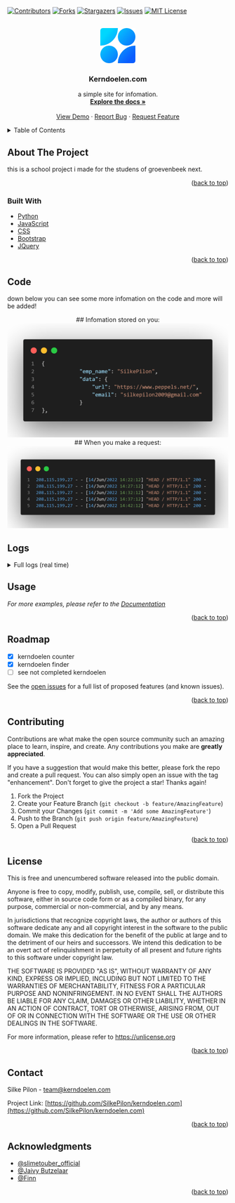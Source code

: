 <div id="top"></div>



<!-- PROJECT SHIELDS -->
[![Contributors][contributors-shield]][contributors-url]
[![Forks][forks-shield]][forks-url]
[![Stargazers][stars-shield]][stars-url]
[![Issues][issues-shield]][issues-url]
[![MIT License][license-shield]][license-url]



<!-- PROJECT LOGO -->
<br />
<div align="center">
  <a href="https://github.com/SilkePilon/kerndoelen.com/">
    <img src="https://github.com/SilkePilon/kerndoelen.com/blob/master/logo.png" alt="Logo" width="80" height="80">
  </a>

<h3 align="center">Kerndoelen.com</h3>

  <p align="center">
    a simple site for infomation.
    <br />
    <a href="https://github.com/SilkePilon/kerndoelen.com"><strong>Explore the docs »</strong></a>
    <br />
    <br />
    <a href="https://github.com/SilkePilon/kerndoelen.com">View Demo</a>
    ·
    <a href="https://github.com/SilkePilon/kerndoelen.com/issues">Report Bug</a>
    ·
    <a href="https://github.com/SilkePilon/kerndoelen.com/issues">Request Feature</a>
  </p>
</div>



<!-- TABLE OF CONTENTS -->
<details>
  <summary>Table of Contents</summary>
  <ol>
    <li>
      <a href="#about-the-project">About The Project</a>
      <ul>
        <li><a href="#built-with">Built With</a></li>
      </ul>
    </li>
    </li>
    <li><a href="#roadmap">Roadmap</a></li>
    <li><a href="#contributing">Contributing</a></li>
    <li><a href="#license">License</a></li>
    <li><a href="#contact">Contact</a></li>
    <li><a href="#acknowledgments">Acknowledgments</a></li>
  </ol>
</details>



<!-- ABOUT THE PROJECT -->
## About The Project



this is a school project i made for the studens of groevenbeek next.

<p align="right">(<a href="#top">back to top</a>)</p>



### Built With

* [Python](https://www.python.org/)
* [JavaScript](ttps://reactjs.org/)
* [CSS](https://vuejs.org)
* [Bootstrap](https://getbootstrap.com)
* [JQuery](https://jquery.com)

<p align="right">(<a href="#top">back to top</a>)</p>



<!-- GETTING STARTED -->
## Code

down below you can see some more infomation on the code and more will be added!


<div align="center">
  ## Infomation stored on you:
  <a href="https://github.com/SilkePilon/kerndoelen.com/">
    <img src="https://github.com/SilkePilon/kerndoelen.com/blob/master/datastored.png" alt="Logo">
  </a>
  ## When you make a request:
  <a href="https://github.com/SilkePilon/kerndoelen.com/">
    <img src="https://github.com/SilkePilon/kerndoelen.com/blob/master/dataonreq.png" alt="Logo">
  </a>
</div>

## Logs
<details>
	<summary>Full logs (real time)</summary>
	<br>


``` * Serving Flask app server (lazy loading)\n
  * Environment: production\n
    WARNING: This is a development server. Do not use it in a production deployment.\n
    Use a production WSGI server instead.\n
  * Debug mode: on\n
  * Running on i hide my ip (Press CTRL+C to quit)\n
  * Restarting with stat\n
  * Debugger is active!\n
  * Debugger PIN: 986-651-558\n
 208.115.199.27 - - 15/Jun/2022 13:02:56 HEAD / HTTP/1.1 200 -\n
 91.234.192.210 - - 15/Jun/2022 13:06:59 GET /account.exe HTTP/1.1 404 -\n
 213.33.190.149 - - 15/Jun/2022 13:07:23 GET /met_https_reverse.exe HTTP/1.1 404 -\n
 208.115.199.27 - - 15/Jun/2022 13:07:56 HEAD / HTTP/1.1 200 -\n
 213.87.160.47 - - 15/Jun/2022 13:08:15 GET /xD.exe HTTP/1.1 404 -\n
 31.121.55.210 - - 15/Jun/2022 13:09:52 GET /.env HTTP/1.1 404 -\n
 31.121.55.210 - - 15/Jun/2022 13:09:53 POST / HTTP/1.1 405 -\n
 31.121.55.210 - - 15/Jun/2022 13:09:53 code 400
 message Bad request syntax (0x%5B%5D=androxgh0st)\n
 31.121.55.210 - - 15/Jun/2022 13:09:53 None / HTTP/0.9 HTTPStatus.BAD_REQUEST -\n
  * Detected change in /root/server/school/github.py
 reloading\n
 ip : 208.115.199.27\n
 ip : 91.234.192.210\n
 ip : 213.33.190.149\n
 ip : 208.115.199.27\n
 ip : 213.87.160.47\n
 ip : 31.121.55.210\n
 ip : 31.121.55.210\n
  * Restarting with stat\n
  * Debugger is active!\n
  * Debugger PIN: 986-651-558\n
  * Detected change in /root/server/school/github.py
 reloading\n
  * Restarting with stat\n
  * Debugger is active!\n
  * Debugger PIN: 986-651-558\n
  * Detected change in /root/server/school/github.py
 reloading\n
  * Restarting with stat\n
  * Debugger is active!\n
  * Debugger PIN: 986-651-558\n
 208.115.199.27 - - 15/Jun/2022 13:12:56 HEAD / HTTP/1.1 200 -\n
  * Detected change in /root/server/school/github.py
 reloading\n
 ip : 208.115.199.27\n
  * Restarting with stat\n
  * Debugger is active!\n
  * Debugger PIN: 986-651-558\n
  * Detected change in /root/server/school/github.py
 reloading\n
  * Restarting with stat\n
  * Debugger is active!\n
  * Debugger PIN: 986-651-558\n
  * Detected change in /root/server/school/github.py
 reloading\n
  * Restarting with stat\n
  * Debugger is active!\n
  * Debugger PIN: 986-651-558\n
  * Detected change in /root/server/school/github.py
 reloading\n
  * Restarting with stat\n
  * Debugger is active!\n
  * Debugger PIN: 986-651-558\n
  * Detected change in /root/server/school/github.py
 reloading\n
  * Restarting with stat\n
  * Debugger is active!\n
  * Debugger PIN: 986-651-558\n
  * Detected change in /root/server/school/github.py
 reloading\n
  * Restarting with stat\n
  * Debugger is active!\n
  * Debugger PIN: 986-651-558\n
  * Detected change in /root/server/school/github.py
 reloading\n
  * Restarting with stat\n
  * Debugger is active!\n
  * Debugger PIN: 986-651-558\n
  * Detected change in /root/server/school/github.py
 reloading\n
  * Restarting with stat\n
  * Debugger is active!\n
  * Debugger PIN: 986-651-558\n
  * Detected change in /root/server/school/github.py
 reloading\n
  * Restarting with stat\n
  * Debugger is active!\n
  * Debugger PIN: 986-651-558\n
 208.115.199.27 - - 15/Jun/2022 13:17:56 HEAD / HTTP/1.1 200 -\n
  * Detected change in /root/server/school/github.py
 reloading\n
 ip : 208.115.199.27\n
  * Restarting with stat\n
  * Debugger is active!\n
  * Debugger PIN: 986-651-558\n
 34.67.190.118 - - 15/Jun/2022 13:18:04 GET /google.exe HTTP/1.1 404 -\n
  * Detected change in /root/server/school/github.py
 reloading\n
 ip : 34.67.190.118\n
  * Restarting with stat\n
  * Debugger is active!\n
  * Debugger PIN: 986-651-558\n
  * Detected change in /root/server/school/github.py
 reloading\n
  * Restarting with stat\n
  * Debugger is active!\n
  * Debugger PIN: 986-651-558\n
 208.115.199.27 - - 15/Jun/2022 13:22:56 HEAD / HTTP/1.1 200 -\n
```
</details>



<!-- USAGE EXAMPLES -->

## Usage


_For more examples, please refer to the [Documentation](https://kerndoelen.com)_

<p align="right">(<a href="#top">back to top</a>)</p>



<!-- ROADMAP -->
## Roadmap

- [x] kerndoelen counter
- [x] kerndoelen finder
- [ ] see not completed kerndoelen

See the [open issues](https://github.com/SilkePilon/kerndoelen.com/issues) for a full list of proposed features (and known issues).

<p align="right">(<a href="#top">back to top</a>)</p>



<!-- CONTRIBUTING -->
## Contributing

Contributions are what make the open source community such an amazing place to learn, inspire, and create. Any contributions you make are **greatly appreciated**.

If you have a suggestion that would make this better, please fork the repo and create a pull request. You can also simply open an issue with the tag "enhancement".
Don't forget to give the project a star! Thanks again!

1. Fork the Project
2. Create your Feature Branch (`git checkout -b feature/AmazingFeature`)
3. Commit your Changes (`git commit -m 'Add some AmazingFeature'`)
4. Push to the Branch (`git push origin feature/AmazingFeature`)
5. Open a Pull Request

<p align="right">(<a href="#top">back to top</a>)</p>



<!-- LICENSE -->
## License

This is free and unencumbered software released into the public domain.

Anyone is free to copy, modify, publish, use, compile, sell, or distribute this software, either in source code form or as a compiled binary, for any purpose, commercial or non-commercial, and by any means.

In jurisdictions that recognize copyright laws, the author or authors of this software dedicate any and all copyright interest in the software to the public domain. We make this dedication for the benefit of the public at large and to the detriment of our heirs and successors. We intend this dedication to be an overt act of relinquishment in perpetuity of all present and future rights to this software under copyright law.

THE SOFTWARE IS PROVIDED "AS IS", WITHOUT WARRANTY OF ANY KIND, EXPRESS OR IMPLIED, INCLUDING BUT NOT LIMITED TO THE WARRANTIES OF MERCHANTABILITY, FITNESS FOR A PARTICULAR PURPOSE AND NONINFRINGEMENT. IN NO EVENT SHALL THE AUTHORS BE LIABLE FOR ANY CLAIM, DAMAGES OR OTHER LIABILITY, WHETHER IN AN ACTION OF CONTRACT, TORT OR OTHERWISE, ARISING FROM, OUT OF OR IN CONNECTION WITH THE SOFTWARE OR THE USE OR OTHER DEALINGS IN THE SOFTWARE.

For more information, please refer to https://unlicense.org

<p align="right">(<a href="#top">back to top</a>)</p>



<!-- CONTACT -->
## Contact

Silke Pilon - team@kerndoelen.com

Project Link: [https://github.com/SilkePilon/kerndoelen.com](https://github.com/SilkePilon/kerndoelen.com)

<p align="right">(<a href="#top">back to top</a>)</p>



<!-- ACKNOWLEDGMENTS -->
## Acknowledgments

* [@slimetouber_official](https://www.tiktok.com/@slimetouber_official)
* [@Jaivy Butzelaar](https://www.tiktok.com/@j.b.astrophotography)
* [@Finn]()

<p align="right">(<a href="#top">back to top</a>)</p>



<!-- MARKDOWN LINKS & IMAGES -->
<!-- https://www.markdownguide.org/basic-syntax/#reference-style-links -->
[contributors-shield]: https://img.shields.io/github/contributors/SilkePilon/kerndoelen.com.svg?style=for-the-badge
[contributors-url]: https://github.com/SilkePilon/kerndoelen.com/graphs/contributors
[forks-shield]: https://img.shields.io/github/forks/SilkePilon/kerndoelen.com.svg?style=for-the-badge
[forks-url]: https://github.com/SilkePilon/kerndoelen.com/network/members
[stars-shield]: https://img.shields.io/github/stars/SilkePilon/kerndoelen.com.svg?style=for-the-badge
[stars-url]: https://github.com/SilkePilon/kerndoelen.com/stargazers
[issues-shield]: https://img.shields.io/github/issues/SilkePilon/kerndoelen.com.svg?style=for-the-badge
[issues-url]: https://github.com/SilkePilon/kerndoelen.com/issues
[license-shield]: https://img.shields.io/github/license/SilkePilon/kerndoelen.com.svg?style=for-the-badge
[license-url]: https://github.com/SilkePilon/kerndoelen.com/blob/master/LICENSE.md
[product-screenshot]: images/screenshot.png
<div id="top"></div>
